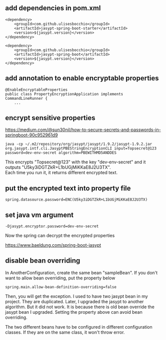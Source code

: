 ## add dependencies in pom.xml
```
<dependency>
    <groupId>com.github.ulisesbocchio</groupId>
    <artifactId>jasypt-spring-boot-starter</artifactId>
    <version>${jasypt.version}</version>
</dependency>

<dependency>
    <groupId>com.github.ulisesbocchio</groupId>
    <artifactId>jasypt-spring-boot</artifactId>
    <version>${jasypt.version}</version>
</dependency>
```

## add annotation to enable encryptable properties
```
@EnableEncryptableProperties
public class PropertyEncryptionApplication implements CommandLineRunner {
	...
```

## encrypt sensitive properties
https://medium.com/@sun30nil/how-to-secure-secrets-and-passwords-in-springboot-90c952961d9
```
java -cp ~/.m2/repository/org/jasypt/jasypt/1.9.2/jasypt-1.9.2.jar org.jasypt.intf.cli.JasyptPBEStringEncryptionCLI input=Topsecret@123 password=dev-env-secret algorithm=PBEWITHMD5ANDDES
```
This encrypts "Topsecret@123" with the key "dev-env-secret" and it outputs "U5ky3iDGTZkR+L1bUGjMiKKaE8J2U3TX".  
Each time you run it, it returns different encrypted text.

## put the encrypted text into property file 
```
spring.datasource.password=ENC(U5ky3iDGTZkR+L1bUGjMiKKaE8J2U3TX)
```

## set java vm argument
```
-Djasypt.encryptor.password=dev-env-secret
```

Now the spring can decrypt the encrypted properties

https://www.baeldung.com/spring-boot-jasypt

## disable bean overriding
In AnotherConfiguration, create the same bean "sampleBean". If you don't want to allow bean overriding, put the property below
```
spring.main.allow-bean-definition-overriding=false
```
Then, you will get the exception. 
I used to have two jasypt bean in my project. They are duplicated. Later, I upgraded the jasypt to another algorithm. But it did not work. It is because there is old bean override the jasypt bean I upgraded. 
Setting the property above can avoid bean overriding. 

The two different beans have to be configured in different configuration classes. If they are on the same class, it won't throw error. 
